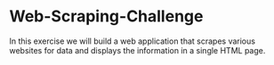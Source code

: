 # Web-Scraping-Challenge
In this exercise we will build a web application that scrapes various websites for data and displays the information in a single HTML page.
